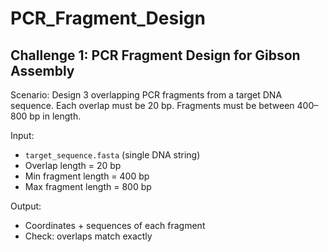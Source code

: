 # PCR_Fragment_Design

## Challenge 1: PCR Fragment Design for Gibson Assembly

Scenario:
Design 3 overlapping PCR fragments from a target DNA sequence. Each overlap must be 20 bp. Fragments must be between 400–800 bp in length.

Input:
- `target_sequence.fasta` (single DNA string)
- Overlap length = 20 bp
- Min fragment length = 400 bp
- Max fragment length = 800 bp

Output:
- Coordinates + sequences of each fragment
- Check: overlaps match exactly